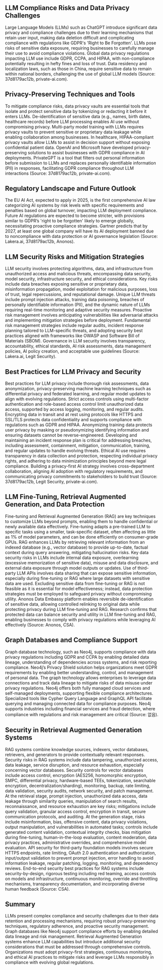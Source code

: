 ## LLM Compliance Risks and Data Privacy Challenges
Large Language Models (LLMs) such as ChatGPT introduce significant data privacy and compliance challenges due to their learning mechanisms that retain user input, making data deletion difficult and complicating compliance with regulations like GDPR's 'Right to Be Forgotten'. LLMs pose risks of sensitive data exposure, requiring businesses to carefully manage their use to avoid compliance violations. Global data privacy regulations impacting LLM use include GDPR, CCPA, and HIPAA, with non-compliance potentially resulting in hefty fines and loss of trust. Data residency and localization laws, such as those in China, require sensitive data to remain within national borders, challenging the use of global LLM models (Source: 37d8179ac12b, private-ai.com).

## Privacy-Preserving Techniques and Tools
To mitigate compliance risks, data privacy vaults are essential tools that isolate and protect sensitive data by tokenizing or redacting it before it enters LLMs. De-identification of sensitive data (e.g., names, birth dates, healthcare records) before LLM processing enables AI use without compromising privacy. Multi-party model training with LLMs requires privacy vaults to prevent sensitive or proprietary data leakage while enabling collaboration among businesses. In healthcare, HIPAA-compliant privacy vaults allow LLMs to assist in decision support without exposing confidential patient data. OpenAI and Microsoft have developed privacy-preserving solutions to assist businesses with GDPR compliance in AI deployments. PrivateGPT is a tool that filters out personal information before submission to LLMs and replaces personally identifiable information (PII) in responses, facilitating GDPR compliance throughout LLM interactions (Source: 37d8179ac12b, private-ai.com).

## Regulatory Landscape and Future Outlook
The EU AI Act, expected to apply in 2025, is the first comprehensive AI law categorizing AI systems by risk levels with specific requirements and penalties based on global turnover, impacting LLM deployment compliance. Future AI regulations are expected to become stricter, with provisions similar to GDPR’s 'right to be forgotten' likely to emerge globally, necessitating proactive compliance strategies. Gartner predicts that by 2027, at least one global company will have its AI deployment banned due to noncompliance with data protection or AI governance legislation (Source: Lakera.ai, 37d8179ac12b, Anonos).

## LLM Security Risks and Mitigation Strategies
LLM security involves protecting algorithms, data, and infrastructure from unauthorized access and malicious threats, encompassing data security, model security, infrastructure security, and ethical considerations. Key risks include data breaches exposing sensitive or proprietary data, misinformation propagation, model exploitation for malicious purposes, loss of trust, legal repercussions, and reputational damage. Unique LLM threats include prompt injection attacks, training data poisoning, breaches of personally identifiable information (PII), and the dynamic nature of LLMs requiring real-time monitoring and adaptive security measures. Proactive risk management involves anticipating vulnerabilities like adversarial attacks and implementing mitigation strategies before deployment. Fundamental risk management strategies include regular audits, incident response planning tailored to LLM-specific threats, and adopting security best practices aligned with frameworks like OWASP and Software Bill of Materials (SBOM). Governance in LLM security involves transparency, accountability, ethical standards, AI risk assessments, data management policies, AI policy creation, and acceptable use guidelines (Source: Lakera.ai, Legit Security).

## Best Practices for LLM Privacy and Security
Best practices for LLM privacy include thorough risk assessments, data anonymization, privacy-preserving machine learning techniques such as differential privacy and federated learning, and regular model updates to align with evolving regulations. Strict access controls using multi-factor authentication and role-based access control limit unauthorized data access, supported by access logging, monitoring, and regular audits. Encrypting data in transit and at rest using protocols like HTTPS and SSL/TLS protects data confidentiality and supports compliance with regulations such as GDPR and HIPAA. Anonymizing training data protects user privacy by masking or pseudonymizing identifying information and ensuring datasets cannot be reverse-engineered. Developing and maintaining an incident response plan is critical for addressing breaches, including assessment, containment, mitigation, communication, training, and regular updates to handle evolving threats. Ethical AI use requires transparency in data collection and protection, respecting individual privacy rights, and adhering to data minimization principles beyond mere legal compliance. Building a privacy-first AI strategy involves cross-department collaboration, aligning AI adoption with regulatory requirements, and communicating privacy commitments to stakeholders to build trust (Source: 37d8179ac12b, Legit Security, private-ai.com).

## LLM Fine-Tuning, Retrieval Augmented Generation, and Data Protection
Fine-tuning and Retrieval Augmented Generation (RAG) are key techniques to customize LLMs beyond prompts, enabling them to handle confidential or newly available data effectively. Fine-tuning adapts a pre-trained LLM to specific tasks using a smaller, task-specific dataset, often affecting as little as 1% of model parameters, and can be done efficiently on consumer-grade GPUs. RAG enhances LLMs by retrieving relevant information from an indexed database (e.g., vector database) to provide up-to-date, factual context during query answering, mitigating hallucination risks. Key data security risks in LLMs include internal data exposure, overlearning (excessive memorization of sensitive data), misuse and data disclosure, and external data exposure through model outputs or updates. Use of third-party LLM APIs involves data sharing that can expose sensitive information, especially during fine-tuning or RAG where large datasets with sensitive data are used. Excluding sensitive data from fine-tuning or RAG is not feasible as it is essential for model effectiveness; instead, data protection strategies must be employed to safeguard privacy without compromising utility. Anonos Data Embassy platform enables reversible de-identification of sensitive data, allowing controlled relinking to original data while protecting privacy during LLM fine-tuning and RAG. Research confirms that protected data can balance security and utility in LLM fine-tuning and RAG, enabling businesses to comply with privacy regulations while leveraging AI effectively (Source: Anonos, CSA).

## Graph Databases and Compliance Support
Graph database technology, such as Neo4j, supports compliance with data privacy regulations including GDPR and CCPA by enabling detailed data lineage, understanding of dependencies across systems, and risk reporting compliance. Neo4j’s Privacy Shield solution helps organizations meet GDPR requirements by enabling better understanding, control, and management of personal data. The graph technology allows enterprises to leverage data connections and track data lineage to mitigate risks of data misuse under privacy regulations. Neo4j offers both fully managed cloud services and self-managed deployments, supporting flexible compliance architectures. Specialized tools like Cypher Query Language and GraphQL API facilitate querying and managing connected data for compliance purposes. Neo4j supports industries including financial services and fraud detection, where compliance with regulations and risk management are critical (Source: 없음).

## Security in Retrieval Augmented Generation Systems
RAG systems combine knowledge sources, indexers, vector databases, retrievers, and generators to provide contextually relevant responses. Security risks in RAG systems include data tampering, unauthorized access, data leakage, service disruption, and resource exhaustion, especially concerning vector databases. Security controls for vector databases include access control, encryption (AES256, homomorphic encryption, SMPC, differential privacy, hardware-based TEEs, tokenization, searchable encryption, decentralization/sharding), monitoring, backup, rate limiting, data validation, security audits, network security, and patch management. At the retrieval stage, prompt injection, unauthorized data access, data leakage through similarity queries, manipulation of search results, reconnaissance, and resource exhaustion are key risks; mitigations include query validation, granular access control, encryption in transit, secure communication protocols, and auditing. At the generation stage, risks include misinformation, bias, offensive content, data privacy violations, output manipulation, and vulnerabilities in automated tasks; controls include generated content validation, contextual integrity checks, bias mitigation during fine-tuning, human-in-the-loop evaluation, content moderation, data privacy practices, administrative overrides, and comprehensive model evaluation. API security for third-party foundation models involves secure HTTPS endpoints, rate limiting, OAuth 2.0 authentication and authorization, input/output validation to prevent prompt injection, error handling to avoid information leakage, regular patching, logging, monitoring, and dependency reviews. End-to-end security best practices for RAG systems include security-by-design, rigorous testing including red teaming, access controls on models and infrastructure, continuous monitoring, override and throttling mechanisms, transparency documentation, and incorporating diverse human feedback (Source: CSA).

## Summary
LLMs present complex compliance and security challenges due to their data retention and processing mechanisms, requiring robust privacy-preserving techniques, regulatory adherence, and proactive security management. Graph databases like Neo4j support compliance efforts by enabling detailed data lineage and risk management. Retrieval Augmented Generation systems enhance LLM capabilities but introduce additional security considerations that must be addressed through comprehensive controls. Organizations must adopt privacy-first strategies, continuous monitoring, and ethical AI practices to mitigate risks and leverage LLMs responsibly in compliance with evolving global regulations.